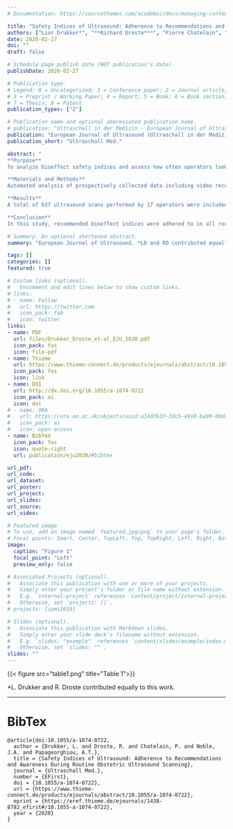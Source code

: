 ```yaml
---
# Documentation: https://sourcethemes.com/academic/docs/managing-content/

title: "Safety Indices of Ultrasound: Adherence to Recommendations and Awareness During Routine Obstetric Ultrasound Scanning"
authors: ["Lior Drukker*", "**Richard Droste***", "Pierre Chatelain", "J Alison Noble", "Aris Papageorghiou"]
date: 2020-02-27
doi: ""
draft: false

# Schedule page publish date (NOT publication's date).
publishDate: 2020-02-27

# Publication type.
# Legend: 0 = Uncategorized; 1 = Conference paper; 2 = Journal article;
# 3 = Preprint / Working Paper; 4 = Report; 5 = Book; 6 = Book section;
# 7 = Thesis; 8 = Patent
publication_types: ["2"]

# Publication name and optional abbreviated publication name.
# publication: "Ultraschall in der Medizin - European Journal of Ultrasound 2019"
publication: "European Journal of Ultrasound (Ultraschall in der Medizin)"
publication_short: "Ultraschall Med."

abstract: "
**Purpose**
To analyze bioeffect safety indices and assess how often operators look at these indices during routine obstetric ultrasound.

**Materials and Methods**
Automated analysis of prospectively collected data including video recordings of full-length ultrasound scans coupled with operator eye tracking was performed. Using optical recognition, we extracted the Mechanical Index (MI), Thermal Index in soft tissue (TIs), and Thermal Index in bone (TIb) values and ultrasound mode. This allowed us to report the bioeffect safety indices during routine obstetric scans and assess adherence to professional organization recommendations. Eye-tracking analysis allowed us to assess how often operators look at the displayed bioeffect safety indices.

**Results**
A total of 637 ultrasound scans performed by 17 operators were included, of which 178, 216, and 243 scans were first, second, and third-trimester scans, respectively. During live scanning, the mean and range were 0.14 (0.1 to 3.0) for TIb, 0.2 (0.1 to 1.2) for TIs, and 0.9 (0.1 to 1.3) for MI. The mean and standard deviation of TIb were 0.15 ± 0.03, 0.23 ± 0.09, 0.32 ± 0.24 in the first, second, and third trimester, respectively. For B-mode, the highest TIb was 0.8 in all trimesters. The highest TIb was recorded for pulsed-wave Doppler mode in all trimesters. The recommended exposure times were maintained in all scans. Analysis of eye tracking suggested that operators looked at bioeffect safety indices in only 27 (4.2 %) of the scans.

**Conclusion**
In this study, recommended bioeffect indices were adhered to in all routine scans. However, eye tracking showed that operators rarely assessed safety indices during scanning."

# Summary. An optional shortened abstract.
summary: "European Journal of Ultrasound. *LD and RD contributed equally to this work. <span style=\"color: #2a8a80; font-weight:bold\">Selected as Editor's Choice</span>."

tags: []
categories: []
featured: true

# Custom links (optional).
#   Uncomment and edit lines below to show custom links.
# links:
# - name: Follow
#   url: https://twitter.com
#   icon_pack: fab
#   icon: twitter
links:
- name: PDF
  url: files/Drukker_Droste_et-al_EJU_2020.pdf
  icon_pack: fas
  icon: file-pdf
- name: Thieme
  url: https://www.thieme-connect.de/products/ejournals/abstract/10.1055/a-1074-0722
  icon_pack: fas
  icon: link
- name: DOI
  url: http://dx.doi.org/10.1055/a-1074-0722
  icon_pack: ai
  icon: doi
# - name: ORA
#   url: https://ora.ox.ac.uk/objects/uuid:a14df633-3dc5-4918-ba90-09dda3f51363
#   icon_pack: ai
#   icon: open-access
- name: BibTeX
  icon_pack: fas
  icon: quote-right
  url: publication/eju2020/#bibtex

url_pdf:
url_code:
url_dataset:
url_poster:
url_project:
url_slides:
url_source:
url_video:

# Featured image
# To use, add an image named `featured.jpg/png` to your page's folder. 
# Focal points: Smart, Center, TopLeft, Top, TopRight, Left, Right, BottomLeft, Bottom, BottomRight.
image:
  caption: "Figure 1"
  focal_point: "Left"
  preview_only: false

# Associated Projects (optional).
#   Associate this publication with one or more of your projects.
#   Simply enter your project's folder or file name without extension.
#   E.g. `internal-project` references `content/project/internal-project/index.md`.
#   Otherwise, set `projects: []`.
# projects: [ipmi2019]

# Slides (optional).
#   Associate this publication with Markdown slides.
#   Simply enter your slide deck's filename without extension.
#   E.g. `slides: "example"` references `content/slides/example/index.md`.
#   Otherwise, set `slides: ""`.
slides: ""
---
```


<a name="table1"></a>
{{< figure src="table1.png" title="Table 1">}}

*L. Drukker and R. Droste contributed equally to this work.

---
# BibTex

```
@article{doi:10.1055/a-1074-0722,
  author = {Drukker, L. and Droste, R. and Chatelain, P. and Noble, J.A. and Papageorghiou, A.T.},
  title = {Safety Indices of Ultrasound: Adherence to Recommendations and Awareness During Routine Obstetric Ultrasound Scanning},
  journal = {Ultraschall Med.},
  number = {EFirst},
  doi = {10.1055/a-1074-0722},
  url = {https://www.thieme-connect.de/products/ejournals/abstract/10.1055/a-1074-0722},
  eprint = {https://eref.thieme.de/ejournals/1438-8782_efirst#/10.1055-a-1074-0722},
  year = {2020}
}
```

